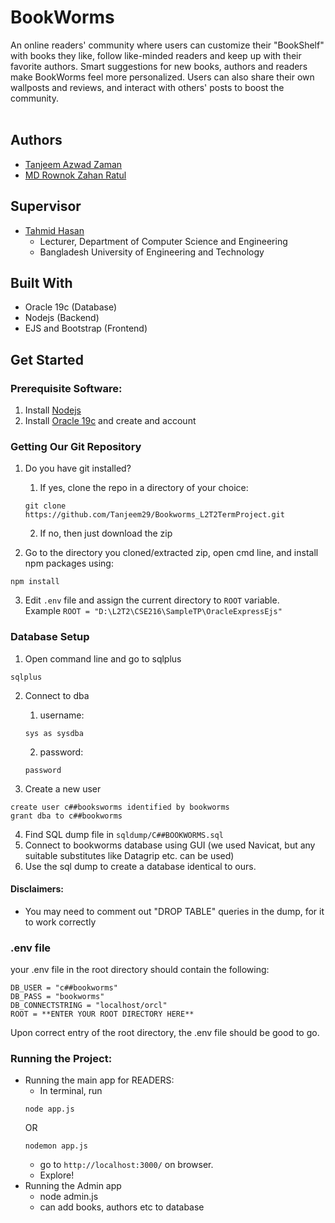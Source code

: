 # BookWorms

An online readers' community where users can customize their "BookShelf" with books they like, follow like-minded readers and keep up with their favorite authors. Smart suggestions for new books, authors and readers make BookWorms feel more personalized. Users can also share their own wallposts and reviews, and interact with others' posts to boost the community. 
<br />
<br />

## Authors
- [Tanjeem Azwad Zaman](https://github.com/Tanjeem29)
- [MD Rownok Zahan Ratul](https://github.com/RownokRatul)

## Supervisor
- [Tahmid Hasan](https://tahmid04.github.io/)
    -  Lecturer, Department of Computer Science and Engineering
    -  Bangladesh University of Engineering and Technology

## Built With
- Oracle 19c (Database)
- Nodejs (Backend)
- EJS and Bootstrap (Frontend)

## Get Started
### Prerequisite Software:
1. Install [Nodejs](https://nodejs.org/en/download/)
2. Install [Oracle 19c](https://www.oracle.com/database/technologies/oracle19c-windows-downloads.html) and create and account

### Getting Our Git Repository
1. Do you have git installed?
    1. If yes, clone the repo in a directory of your choice:
    ```
    git clone https://github.com/Tanjeem29/Bookworms_L2T2TermProject.git
    ```
    2. If no, then just download the zip
    
2. Go to the directory you cloned/extracted zip, open cmd line, and install npm packages using:
```
npm install
```
3. Edit `.env` file and assign the current directory to `ROOT` variable.<br /> Example `ROOT = "D:\L2T2\CSE216\SampleTP\OracleExpressEjs"` 

### Database Setup
1. Open command line and go to sqlplus
```
sqlplus
```
2. Connect to dba
    1. username: 
    ```
    sys as sysdba
    ```
    2. password:
    ```
    password
    ```

3. Create a new user
```
create user c##booksworms identified by bookworms
grant dba to c##bookworms
```

4. Find SQL dump file in `sqldump/C##BOOKWORMS.sql`
5. Connect to bookworms database using GUI (we used Navicat, but any suitable substitutes like Datagrip etc. can be used)
6. Use the sql dump to create a database identical to ours.
#### Disclaimers:
- You may need to comment out "DROP TABLE" queries in the dump, for it to work correctly

### .env file
your .env file in the root directory should contain the following:
```
DB_USER = "c##bookworms"
DB_PASS = "bookworms"
DB_CONNECTSTRING = "localhost/orcl"
ROOT = **ENTER YOUR ROOT DIRECTORY HERE**
```
Upon correct entry of the root directory, the .env file should be good to go.

### Running the Project:

- Running the main app for READERS:
    - In terminal, run
    ```
    node app.js
    ```
    OR
    ```
    nodemon app.js
    ```
    - go to `http://localhost:3000/` on browser. 
    - Explore!
- Running the Admin app
    - node admin.js
    - can add books, authors etc to database

